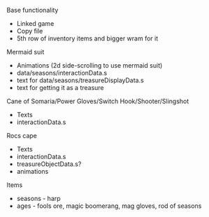 Base functionality
* Linked game
* Copy file
* 5th row of inventory items and bigger wram for it

Mermaid suit
* Animations (2d side-scrolling to use mermaid suit)
* data/seasons/interactionData.s
* text for data/seasons/treasureDisplayData.s
* text for getting it as a treasure

Cane of Somaria/Power Gloves/Switch Hook/Shooter/Slingshot
* Texts
* interactionData.s

Rocs cape
* Texts
* interactionData.s
* treasureObjectData.s?
* animations

Items
* seasons - harp
* ages - fools ore, magic boomerang, mag gloves, rod of seasons